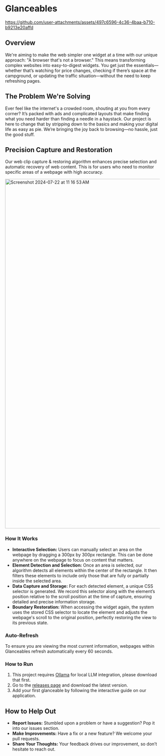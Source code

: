 # Glanceables


https://github.com/user-attachments/assets/497c6596-4c36-4baa-b710-b9213e20affd



## Overview
We're aiming to make the web simpler one widget at a time with our unique approach: "A browser that's not a browser." This means transforming complex websites into easy-to-digest widgets. You get just the essentials—whether that’s watching for price changes, checking if there’s space at the campground, or updating the traffic situation—without the need to keep refreshing pages.

## The Problem We're Solving
Ever feel like the internet's a crowded room, shouting at you from every corner? It’s packed with ads and complicated layouts that make finding what you need harder than finding a needle in a haystack. Our project is here to change that by stripping down to the basics and making your digital life as easy as pie. We’re bringing the joy back to browsing—no hassle, just the good stuff.

## Precision Capture and Restoration
Our web clip capture & restoring algorithm enhances precise selection and automatic recovery of web content. This is for users who need to monitor specific areas of a webpage with high accuracy.

<img width="1136" alt="Screenshot 2024-07-22 at 11 16 53 AM" src="https://github.com/user-attachments/assets/32b4ed7f-cdbf-4145-bfbf-af767a8a69e6">

### How It Works
- **Interactive Selection:** Users can manually select an area on the webpage by dragging a 300px by 300px rectangle. This can be done anywhere on the webpage to focus on content that matters.
- **Element Detection and Selection:** Once an area is selected, our algorithm detects all elements within the center of the rectangle. It then filters these elements to include only those that are fully or partially inside the selected area.
- **Data Capture and Storage:** For each detected element, a unique CSS selector is generated. We record this selector along with the element’s position relative to the scroll position at the time of capture, ensuring detailed and precise information storage.
- **Boundary Restoration:** When accessing the widget again, the system uses the stored CSS selector to locate the element and adjusts the webpage's scroll to the original position, perfectly restoring the view to its previous state.

### Auto-Refresh
To ensure you are viewing the most current information, webpages within Glanceables refresh automatically every 60 seconds.

### How to Run
1. This project requires [Ollama](https://ollama.com/download) for local LLM integration, please download that first.
2. Go to the [releases page](https://github.com/devin-liu/glanceables/releases) and download the latest version.
3. Add your first glanceable by following the interactive guide on our application.


## How to Help Out
- **Report Issues:** Stumbled upon a problem or have a suggestion? Pop it into our issues section.
- **Make Improvements:** Have a fix or a new feature? We welcome your pull requests.
- **Share Your Thoughts:** Your feedback drives our improvement, so don’t hesitate to reach out.

